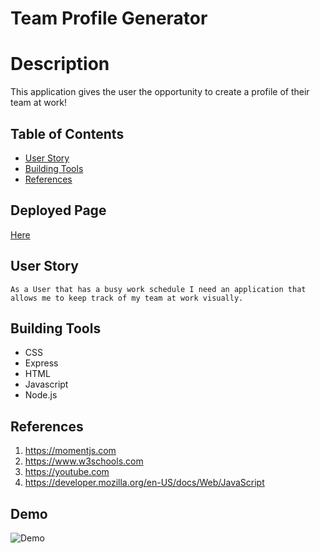 # Team Profile Generator 

# Description

This application gives the user the opportunity to create a profile of their team at work!

## Table of Contents
 * [User Story](#User-Story)
 * [Building Tools](#Building-Tools)
 * [References](#References)



## Deployed Page
 [Here](https://paxton44.github.io/Work-Day-Scheduler/)



## User Story
<pre><code>As a User that has a busy work schedule I need an application that allows me to keep track of my team at work visually.</code></pre>

## Building Tools 
 * CSS
 * Express
 * HTML
 * Javascript
 * Node.js
 
 
 



## References
1. https://momentjs.com
2. https://www.w3schools.com
3. https://youtube.com
4. https://developer.mozilla.org/en-US/docs/Web/JavaScript
 


## Demo

![Demo](Assets/Images/app.png)